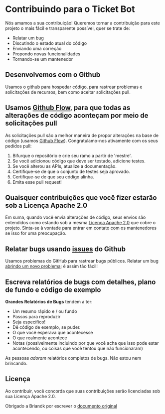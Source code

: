 # Contribuindo para o Ticket Bot
Nós amamos a sua contribuição! Queremos tornar a contribuição para este projeto o mais fácil e transparente possível, quer se trate de:

- Relatar um bug
- Discutindo o estado atual do código
- Enviando uma correção
- Propondo novas funcionalidades
- Tornando-se um mantenedor

## Desenvolvemos com o Github
Usamos o github para hospedar código, para rastrear problemas e solicitações de recursos, bem como aceitar solicitações pull.

## Usamos [Github Flow](https://docs.github.com/en/get-started/quickstart/github-flow), para que todas as alterações de código aconteçam por meio de solicitações pull
As solicitações pull são a melhor maneira de propor alterações na base de código (usamos [Github Flow](https://docs.github.com/en/get-started/quickstart/github-flow)). Congratulamo-nos ativamente com os seus pedidos pull:

1. Bifurque o repositório e crie seu ramo a partir de 'mestre'.
2. Se você adicionou código que deve ser testado, adicione testes.
3. Se você alterou as APIs, atualize a documentação.
4. Certifique-se de que o conjunto de testes seja aprovado.
5. Certifique-se de que seu código alinha.
6. Emita esse pull request!

## Quaisquer contribuições que você fizer estarão sob a Licença Apache 2.0
Em suma, quando você envia alterações de código, seus envios são entendidos como estando sob a mesma [Licença Apache 2.0](http://choosealicense.com/licenses/apache-2.0/) que cobre o projeto. Sinta-se à vontade para entrar em contato com os mantenedores se isso for uma preocupação.

## Relatar bugs usando [issues](https://github.com/philipxlima/Ticket-Bot/issues) do Github
Usamos problemas do GitHub para rastrear bugs públicos. Relatar um bug [abrindo um novo problema](); é assim tão fácil!

## Escreva relatórios de bugs com detalhes, plano de fundo e código de exemplo

**Grandes Relatórios de Bugs** tendem a ter:

- Um resumo rápido e / ou fundo
- Passos para reproduzir
- Seja específico!
- Dê código de exemplo, se puder.
- O que você esperava que acontecesse
- O que realmente acontece
- Notas (possivelmente incluindo por que você acha que isso pode estar acontecendo, ou coisas que você tentou que não funcionaram)

As pessoas *adoram* relatórios completos de bugs. Não estou nem brincando.

## Licença
Ao contribuir, você concorda que suas contribuições serão licenciadas sob sua Licença Apache 2.0.

Obrigado a Briandk por escrever o [documento original](https://gist.github.com/briandk/3d2e8b3ec8daf5a27a62)